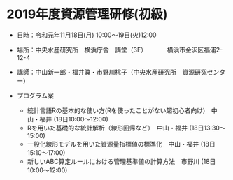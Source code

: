 # 2019年度資源管理研修(初級)

- 日時：令和元年11月18日(月) 10:00〜19日(火)12:00
- 場所：中央水産研究所　横浜庁舎　講堂（3F）
　　　横浜市金沢区福浦2-12-4
- 講師：中山新一郎・福井眞・市野川桃子（中央水産研究所　資源研究センター）

- プログラム案
   - 統計言語Rの基本的な使い方(Rを使ったことがない超初心者向け)　中山・福井 (18日10:00〜12:00)
   - Rを用いた基礎的な統計解析（線形回帰など）　中山・福井 (18日13:30〜15:00)
   - 一般化線形モデルを用いた資源量指標値の標準化　中山・福井	 (18日15:10〜17:00)
   - 新しいABC算定ルールにおける管理基準値の計算方法　市野川 (18日10:00〜12:00)
   
